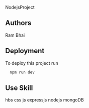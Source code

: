 NodejsProject



## Authors

Ram Bhai

## Deployment

To deploy this project run

```bash
  npm run dev
```


## Use Skill

 hbs
 css
 js
 expressjs nodejs mongoDB

